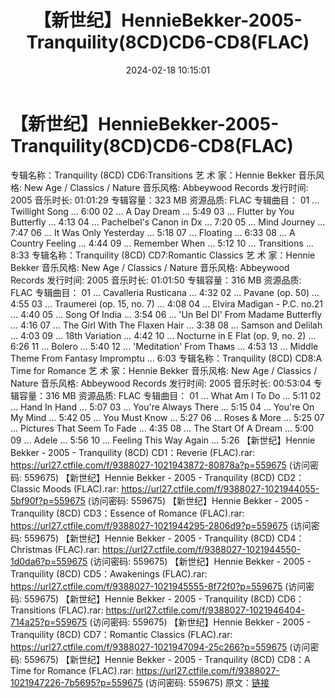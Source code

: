 ﻿---
title: 【新世纪】HennieBekker-2005-Tranquility(8CD)CD6-CD8(FLAC)
date: 2024-02-18 10:15:01
categories: 古典音乐、新世纪、纯音雅乐
tags: 纯音雅乐
---
# 【新世纪】HennieBekker-2005-Tranquility(8CD)CD6-CD8(FLAC)

专辑名称：Tranquility (8CD) CD6:Transitions
艺 术 家：Hennie Bekker
音乐风格: New Age / Classics / Nature
音乐风格: Abbeywood Records
发行时间: 2005
音乐时长: 01:01:29
专辑容量：323 MB
资源品质: FLAC
专辑曲目：
01 ... Twillight Song ... 6:00
02 ... A Day Dream ... 5:49
03 ... Flutter by You Butterfly ... 4:13
04 ... Pachelbel's Canon in Dx ... 7:20
05 ... Mind Journey ... 7:47
06 ... It Was Only Yesterday ... 5:18
07 ... Floating ... 6:33
08 ... A Country Feeling ... 4:44
09 ... Remember When ... 5:12
10 ... Transitions ... 8:33
专辑名称：Tranquility (8CD) CD7:Romantic Classics
艺 术 家：Hennie Bekker
音乐风格: New Age / Classics / Nature
音乐风格: Abbeywood Records
发行时间: 2005
音乐时长: 01:01:50
专辑容量：316 MB
资源品质: FLAC
专辑曲目：
01 ... Cavalleria Rusticana ... 4:32
02 ... Pavane (op. 50) ... 4:55
03 ... Traumerei (op. 15, no. 7) ... 4:08
04 ... Elvira Madigan - P.C. no.21 ... 4:40
05 ... Song Of India ... 3:54
06 ... 'Un Bel DI' From Madame Butterfly ... 4:16
07 ... The Girl With The Flaxen Hair ... 3:38
08 ... Samson and Delilah ... 4:03
09 ... 18th Variation ... 4:42
10 ... Nocturne in E Flat (op. 9, no. 2) ... 6:26
11 ... Bolero ... 5:40
12 ... 'Meditation' From Thaмs ... 4:53
13 ... Middle Theme From Fantasy Impromptu ... 6:03
专辑名称：Tranquility (8CD) CD8:A Time for Romance
艺 术 家：Hennie Bekker
音乐风格: New Age / Classics / Nature
音乐风格: Abbeywood Records
发行时间: 2005
音乐时长: 00:53:04
专辑容量：316 MB
资源品质: FLAC
专辑曲目：
01 ... What Am I To Do ... 5:11
02 ... Hand In Hand ... 5:07
03 ... You're Always There ... 5:15
04 ... You're On My Mind ... 5:42
05 ... You Must Know ... 5:27
06 ... Roses & More ... 5:25
07 ... Pictures That Seem To Fade ... 4:35
08 ... The Start Of A Dream ... 5:00
09 ... Adele ... 5:56
10 ... Feeling This Way Again ... 5:26
【新世纪】Hennie Bekker - 2005 - Tranquility
(8CD) CD1：Reverie (FLAC).rar: https://url27.ctfile.com/f/9388027-1021943872-80878a?p=559675
(访问密码: 559675)
【新世纪】Hennie Bekker - 2005 - Tranquility (8CD) CD2：Classic Moods
(FLAC).rar: https://url27.ctfile.com/f/9388027-1021944055-5bf90f?p=559675
(访问密码: 559675)
【新世纪】Hennie Bekker - 2005 - Tranquility (8CD) CD3：Essence of
Romance (FLAC).rar: https://url27.ctfile.com/f/9388027-1021944295-2806d9?p=559675
(访问密码: 559675)
【新世纪】Hennie Bekker - 2005 - Tranquility (8CD) CD4：Christmas
(FLAC).rar: https://url27.ctfile.com/f/9388027-1021944550-1d0da6?p=559675
(访问密码: 559675)
【新世纪】Hennie Bekker - 2005 - Tranquility (8CD) CD5：Awakenings
(FLAC).rar: https://url27.ctfile.com/f/9388027-1021945555-8f72f0?p=559675
(访问密码: 559675)
【新世纪】Hennie Bekker - 2005 - Tranquility (8CD) CD6：Transitions
(FLAC).rar: https://url27.ctfile.com/f/9388027-1021946404-714a25?p=559675
(访问密码: 559675)
【新世纪】Hennie Bekker - 2005 - Tranquility (8CD) CD7：Romantic
Classics (FLAC).rar: https://url27.ctfile.com/f/9388027-1021947094-25c266?p=559675
(访问密码: 559675)
【新世纪】Hennie Bekker - 2005 - Tranquility (8CD) CD8：A Time for
Romance (FLAC).rar: https://url27.ctfile.com/f/9388027-1021947226-7b5695?p=559675
(访问密码: 559675)
原文：[链接](https://blog.sina.com.cn/s/blog_1647c7e76010314gx.html)